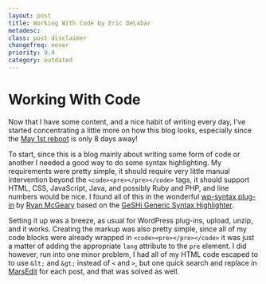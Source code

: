 ```yaml
---
layout: post
title: Working With Code by Eric DeLabar
metadesc: 
class: post disclaimer
changefreq: never
priority: 0.4
category: outdated
---
```

# Working With Code

Now that I have some content, and a nice habit of writing every day, I've started concentrating a 
little more on how this blog looks, especially since the [May 1st reboot](http://www.may1reboot.com/2008/) 
is only 8 days away!

To start, since this is a blog mainly about writing some form of code or another I needed a good 
way to do some syntax highlighting.  My requirements were pretty simple, it should require very 
little manual intervention beyond the <code>&lt;code&gt;&lt;pre&gt;&lt;/pre&gt;&lt;/code&gt;</code> tags, 
it should support HTML, CSS, JavaScript, Java, and possibly Ruby and PHP, and line numbers would be nice. 
I found all of this in the wonderful [wp-syntax plug-in](http://wordpress.org/extend/plugins/wp-syntax/) 
by [Ryan McGeary](http://ryan.mcgeary.org/) based on the 
[GeSHi Generic Syntax Highlighter](http://qbnz.com/highlighter/).

Setting it up was a breeze, as usual for WordPress plug-ins, upload, unzip, and it works.  Creating 
the markup was also pretty simple, since all of my code blocks were already wrapped in 
<code>&lt;code&gt;&lt;pre&gt;&lt;/pre&gt;&lt;/code&gt;</code> it was just a matter of adding the 
appropriate `lang` attribute to the 
`pre` element.  I did however, run into 
one minor problem, I had all of my HTML code escaped to to use <code>&amp;lt;</code> and 
<code>&amp;gt;</code> instead of <code>&lt;</code> and <code>&gt;</code>, but one quick search and replace 
in [MarsEdit](http://www.red-sweater.com/marsedit/) for each post, and that was solved as well.
